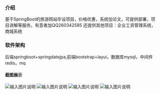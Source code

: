 ### 介绍
基于SpringBoot的旅游网站毕设项目，价格优惠，系统加论文，可提供部署，项目讲解等服务，有意者加QQ260342585
还提供其他项目：企业工资管理系统，商城系统
### 软件架构
后端springboot+springdatejpa,前端bootstrap+layui，数据库mysql，中间件redis，mq
#### 截图展示

![输入图片说明](https://images.gitee.com/uploads/images/2021/0606/094554_9ec0a597_9230939.png "屏幕截图.png")
![输入图片说明](https://images.gitee.com/uploads/images/2021/0606/094732_684d484d_9230939.png "屏幕截图.png")
![输入图片说明](https://images.gitee.com/uploads/images/2021/0606/094833_ef0dc6ee_9230939.png "屏幕截图.png")
![输入图片说明](https://images.gitee.com/uploads/images/2021/0606/094915_cd0bbc4e_9230939.png "屏幕截图.png")

